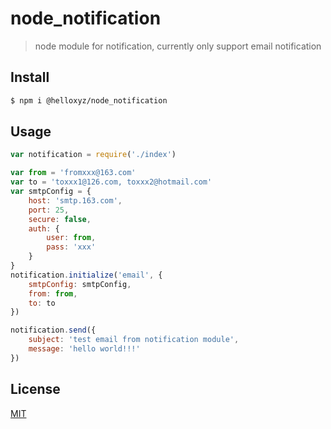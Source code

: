 # node_notification
> node module for notification, currently only support email notification

Install
---
```sh
$ npm i @helloxyz/node_notification
```

Usage
---
```javascript
var notification = require('./index')

var from = 'fromxxx@163.com'
var to = 'toxxx1@126.com, toxxx2@hotmail.com'
var smtpConfig = {
    host: 'smtp.163.com',
    port: 25,
    secure: false,
    auth: {
        user: from,
        pass: 'xxx'
    }
}
notification.initialize('email', {
    smtpConfig: smtpConfig,
    from: from,
    to: to
})

notification.send({
    subject: 'test email from notification module',
    message: 'hello world!!!'
})
```

License
---

[MIT](LICENSE)
